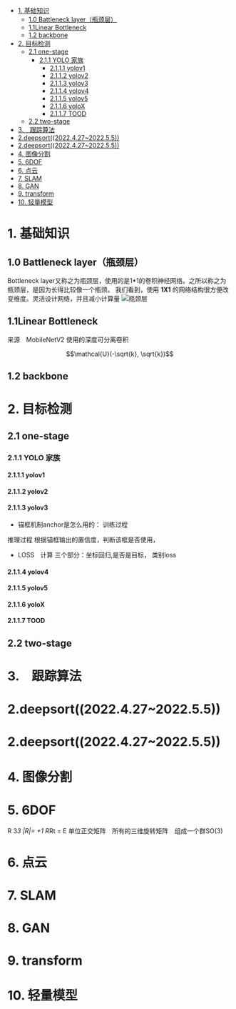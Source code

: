 <!-- TOC -->

- [1. 基础知识](#1-基础知识)
  - [1.0 Battleneck layer（瓶颈层）](#10-battleneck-layer瓶颈层)
  - [1.1Linear Bottleneck](#11linear-bottleneck)
  - [1.2 backbone](#12-backbone)
- [2. 目标检测](#2-目标检测)
  - [2.1 one-stage](#21-one-stage)
    - [2.1.1 YOLO 家族](#211-yolo-家族)
      - [2.1.1.1 yolov1](#2111-yolov1)
      - [2.1.1.2 yolov2](#2112-yolov2)
      - [2.1.1.3 yolov3](#2113-yolov3)
      - [2.1.1.4 yolov4](#2114-yolov4)
      - [2.1.1.5 yolov5](#2115-yolov5)
      - [2.1.1.6 yoloX](#2116-yolox)
      - [2.1.1.7 TOOD](#2117-tood)
  - [2.2 two-stage](#22-two-stage)
- [3.　跟踪算法](#3跟踪算法)
- [2.deepsort((2022.4.27~2022.5.5))](#2deepsort2022427202255)
- [2.deepsort((2022.4.27~2022.5.5))](#2deepsort2022427202255-1)
- [4. 图像分割](#4-图像分割)
- [5. 6DOF](#5-6dof)
- [6. 点云](#6-点云)
- [7. SLAM](#7-slam)
- [8. GAN](#8-gan)
- [9. transform](#9-transform)
- [10. 轻量模型](#10-轻量模型)

<!-- /TOC -->
# 1. 基础知识
 ## 1.0 Battleneck layer（瓶颈层）
 Bottleneck layer又称之为瓶颈层，使用的是1*1的卷积神经网络。之所以称之为瓶颈层，是因为长得比较像一个瓶颈。
 我们看到，使用 **1X1** 的网络结构很方便改变维度。灵活设计网络，并且减小计算量
 ![瓶颈层](https://pic4.zhimg.com/80/v2-a78418d8f2dc346cd284a22f20e66af7_720w.jpg)
 ## 1.1Linear Bottleneck 
 来源　MobileNetV2
 使用的深度可分离卷积
 
 $$\mathcal{U}(-\sqrt{k}, \sqrt{k})$$
 ## 1.2 backbone
 
# 2. 目标检测
## 2.1 one-stage
### 2.1.1 YOLO 家族
#### 2.1.1.1 yolov1
#### 2.1.1.2 yolov2
#### 2.1.1.3 yolov3
* 锚框机制anchor是怎么用的：
训练过程

推理过程
根据锚框输出的置信度，判断该框是否使用，
* LOSS　计算
三个部分：坐标回归,是否是目标， 类别loss

#### 2.1.1.4 yolov4
#### 2.1.1.5 yolov5
#### 2.1.1.6 yoloX
#### 2.1.1.7 TOOD
## 2.2 two-stage
# 3.　跟踪算法
# 2.deepsort((2022.4.27~2022.5.5))
# 2.deepsort((2022.4.27~2022.5.5))
# 4. 图像分割
# 5. 6DOF
R 3*3 |R|= +1 R*Rt = E 单位正交矩阵　所有的三维旋转矩阵　组成一个群SO(3)
# 6. 点云
# 7. SLAM
# 8. GAN
# 9. transform

# 10. 轻量模型
#